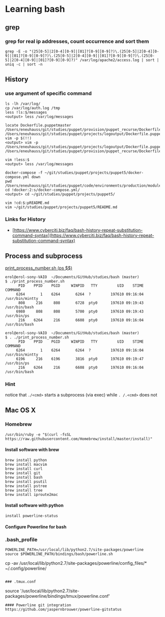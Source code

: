 # Learning bash
## grep
### grep for real ip addresses, count occurrence and sort them
```
grep -E -o "(25[0-5]|2[0-4][0-9]|[01]?[0-9][0-9]?)\.(25[0-5]|2[0-4][0-9]|[01]?[0-9][0-9]?)\.(25[0-5]|2[0-4][0-9]|[01]?[0-9][0-9]?)\.(25[0-5]|2[0-4][0-9]|[01]?[0-9][0-9]?)" /var/log/apache2/access.log | sort | uniq -c | sort -n
```

## History
### use argument of specific command 
```
ls -lh /var/log/
cp /var/log/auth.log /tmp
less !ls:$/messages
<output> less /var/log/messages

locate Dockerfile.puppetmaster
/Users/eneuhauss/git/studies/puppet/provision/puppet_recurse/Dockerfile.puppetmaster
/Users/eneuhauss/git/studies/puppet/projects/logoutput/Dockerfile.puppetmaster
vim -p $(!!)
<output> vim -p /Users/eneuhauss/git/studies/puppet/projects/logoutput/Dockerfile.puppetmaster /Users/eneuhauss/git/studies/puppet/provision/puppet_recurse/Dockerfile.puppetmaster

vim !less:$
<output> less /var/log/messages

docker-compose -f ~/git/studies/puppet/projects/puppet5/docker-compose.yml down
pwd
/Users/eneuhauss/git/studies/puppet/code/environments/production/modules/motd
cd !docker:2:s/docker-compose.yml/
<output> cd ~/git/studies/puppet/projects/puppet5/

vim !cd:$:pREADME.md
vim ~/git/studies/puppet/projects/puppet5/README.md
```
### Links for History

  * [https://www.cyberciti.biz/faq/bash-history-repeat-substitution-command-syntax](https://www.cyberciti.biz/faq/bash-history-repeat-substitution-command-syntax)

## Process and subprocess
[print_process_number.sh (ps $$)](./print_process_number.sh)

```
erol@erol-sony-VAIO  ~/Documents/GitHub/studies/bash (master)
$ ./print_process_number.sh
      PID    PPID    PGID     WINPID   TTY         UID    STIME COMMAND
     6264       1    6264       6264  ?         197610 09:16:04 /usr/bin/mintty
      808     216     808       6728  pty0      197610 09:19:43 /usr/bin/bash
     6980     808     808       5700  pty0      197610 09:19:43 /usr/bin/ps
      216    6264     216       6608  pty0      197610 09:16:04 /usr/bin/bash

erol@erol-sony-VAIO  ~/Documents/GitHub/studies/bash (master)
$ . ./print_process_number.sh
      PID    PPID    PGID     WINPID   TTY         UID    STIME COMMAND
     6264       1    6264       6264  ?         197610 09:16:04 /usr/bin/mintty
     6196     216    6196       3816  pty0      197610 09:19:47 /usr/bin/ps
      216    6264     216       6608  pty0      197610 09:16:04 /usr/bin/bash
```
### Hint
notice that ```./<cmd>``` starts a subprocess (via exec)
while ```. /.<cmd>``` does not

## Mac OS X
### Homebrew
```
/usr/bin/ruby -e "$(curl -fsSL https://raw.githubusercontent.com/Homebrew/install/master/install)"
```

#### Install software with brew
```
brew install python
brew install macvim
brew install curl
brew install git
brew install bash
brew install psutil
brew install pstree
brew install tree
brew install iproute2mac
```

#### Install software with python
```
install powerline-status
```

#### Configure Powerline for bash
### .bash_profile
```
POWERLINE_PATH=/usr/local/lib/python2.7/site-packages/powerline
source $POWERLINE_PATH/bindings/bash/powerline.sh
```
cp -av /usr/local/lib/python2.7/site-packages/powerline/config_files/* ~/.config/powerline/
```

### .tmux.conf
```
source '/usr/local/lib/python2.7/site-packages/powerline/bindings/tmux/powerline.conf'
```
#### Powerline git integration
https://github.com/jaspernbrouwer/powerline-gitstatus
